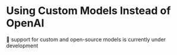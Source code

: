 # Using Custom Models Instead of OpenAI

🚧 support for custom and open-source models is currently under development